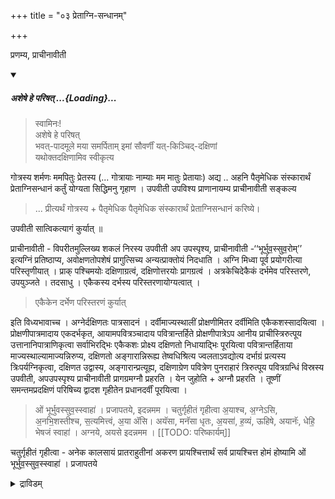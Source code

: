+++
title = "०३ प्रेताग्नि-सन्धानम्"

+++

प्रणम्य, प्राचीनावीती 

<div class="js_include" includetitle="false" newlevelforh1="5" unfilled url="/vedAH_yajuH/taittirIyam/sUtram/ApastambaH/gRhyam/paddhatiH/shrIvaiShNavaH/mantrAdi/asheShe_pariShat_svIkRtya.md">
<details open><summary><h5>अशेषे हे परिषत् ...{Loading}...</h5></summary>

> स्वामिनः!  
अशेषे हे परिषत्  
भवत्-पादमूले मया समर्पिताम् इमां सौवर्णीं यत्-किञ्चिद्-दक्षिणां  
यथोक्तदक्षिणामिव स्वीकृत्य  

</details>
</div>  

गोत्रस्य शर्मणः ममपितुः प्रेतस्य (... गोत्रायाः नाम्याः मम मातुः प्रेतायाः) अद्य .. अहनि पैतृमेधिक संस्कारार्थं प्रेताग्निसन्धानं कर्तुं योग्यता सिद्धिमनु गृहाण । उपवीती उपविश्य प्राणानायम्य प्राचीनावीती सङ्कल्य

> ... प्रीत्यर्थं गोत्रस्य + पैतृमेधिक पैतृमेधिक संस्कारार्थं प्रेताग्निसन्धानं करिष्ये। 

उपवीती सात्विकत्यागं कुर्यात् ॥ 

प्राचीनावीती - विपरीतमुल्लिख्य शकलं निरस्य उपवीती अप उपस्पृश्य, प्राचीनावीती -‘‘भूर्भुव॒स्सुव॒रोम्’’ इत्यग्निं प्रतिष्ठाप्य, अवोक्षणतोपशेषं प्रागुत्सिच्य अन्यत्प्राक्तोयं निदधाति । अग्नि मिध्वा पूर्व प्रयोगरीत्या परिस्तृणीयात् । प्राक् पश्चिमयोः दक्षिणाग्रत्वं, दक्षिणोत्तरयोः प्रागग्रत्वं । अत्रकेचिदेकैकं दर्भमेव परिस्तरणे, उपयुञ्जते । तदसाधु । एकैकस्य दर्भस्य परिस्तरणायोग्यत्वात् । 

> एकैकेन दर्भेण परिस्तरणं कुर्यात्

इति विध्यभावाच्च । अग्नेर्दक्षिणतः पात्रसादनं । दर्वीमाज्यस्थालीं प्रोक्षणीमितर दर्वीमिति एकैकशस्सादयित्वा । प्रोक्षणीपात्रमादाय एकदर्भकृत, आयामपवित्रञ्चादाय पवित्रान्तर्हिते प्रोक्षणीपात्रेऽप आनीय प्राचीस्त्रिरुत्पूय उत्तानानिपात्राणिकृत्वा सर्वाभिरद्भिः एकैकशः प्रोक्ष्य दक्षिणतो निधायाद्भिः पूरयित्वा पवित्रान्तर्हिताया माज्यस्थाल्यामाज्यन्निरुप्य, दक्षिणतो अङ्गारान्निरूह्य तेष्वधिश्रित्य ज्वलताऽवद्योत्य दर्भाग्रं प्रत्यस्य त्रिःपर्यग्निकृत्वा, दक्षिणत उद्वास्य, अङ्गारान्प्रत्यूह्य, दक्षिणाग्रेण पवित्रेण पुनराहारं त्रिरुत्पूय पवित्रग्रन्धिं विस्रस्य उपवीती, अपउपस्पृश्य प्राचीनावीती प्रागग्रमग्नौ प्रहरति । येन जुहोति + अग्नौ प्रहरति । तूष्णीं समन्तमप्रदक्षिणं परिषिच्य द्वादश गृहीतेन प्रधानदर्वीं पूरयित्वा ।

> ओं भूर्भुवस्सुव॒स्स्वाहा॑ । प्रजापतये, इदन्नमम । चतुर्गृहीतं गृहीत्वा अ॒याश्च, अ॒ग्नेऽसि, अ॒नभि॒शस्तीश्च, स॒त्यमित्त्वं, अ॒या ॲसि। अयॅसा, मनॅसा धृतः, अ॒यसा॑, ह॒व्यं, ऊहिषे, अयानॅः, धेहि॒ भेषजं स्वाहा॑ । अग्नये, अयसे इदन्नमम ।
[[TODO: परिष्कार्यम्]]

चतुर्गृहीतं गृहीत्वा - अनेक कालसायं प्रातराहुतीनां अकरण प्रायश्चित्तार्थं सर्व प्रायश्चित्त होमं होष्यामि ओं भूर्भुव॒स्सुव॒स्स्वाहा॑ । प्रजापतये 

<details><summary>द्राविडम्</summary>

## 3 ப்ரேதாக்நி ஸந்தானம்

அனுஜ்ஞை, ஸங்கல்ப்பம். அக்நி ப்ரதிஷ்டை சுபங்களில் செய்யப்படுகிறதை இங்கு விபரீதமாக (அதாவது வடக்காக முடிக்கப்படுவதை தெற்காக முடிக்க வேண்டும்) செய்ய வேண்டும்.

10
பரிஸ்தரணத்தில் சிலர் ஒரே ஒரு தர்ப்பத்தை பரிஸ்தரணமாகச் சேர்க்கின்றனர். அதற்கு வசனம் இல்லாததாலும் “பரிஸ்தரணம்” என்கிற சொல்லிற்கு சுற்றிலும் பரப்புதல்” என்ற அர்த்தத்தாலும் பூர்வ பரிபாஷையில் (அக்நி முகத்தில்) சொல்லப்பட்டதையே இங்கும் கொள்வது உசிதம்.

இங்கு தென் பக்கத்தில் பாத்ர ஸாதனம், தர்வி, ஆஜ்ய ஸ்தாலீ, ப்ரோக்ஷணீ, இதர தர்வீ என்பதாக தனித் தனியாக ஸாதனம். ஒரு தர்ப்பத்தால் செய்யப்பட்ட ஆயாமத பவித்ரம், ப்ரோக்ஷணீ ஸம்ஸ்காரம், ஆஜ்ய ஸம்ஸ்காரத்தில் தென் புறத்தில் உள்ள தணல்களைத் தென் புறத்திலேயே வைத்து ஸம்ஸ்காரம் செய்து, அதற்குத் தெற்கேயே இறக்க வேண்டும். உத்பவனத்தை எப்பொழுதும் போல் கிழக்கில் ஆரம்பித்து கிழக்கிலேயே முடிக்க
வேண்டும். மொத்தத்தில் மூன்று தடவை, தர்வீ ஸம்ஸ்காரம், அப்ரதக்ஷிணமாக பரிஷேசனம், பெரிய தர்வியில் 12 தடவை சிறிய ஸர்வ ப்ராயச்சித்த தர்வியினால் எடுக்கப்பட்ட நெய்யை மந்திரத்தினால் (ஓம் பூர் புவஸ்ஸுவ ஸ்வாஹா) ஹோமம், அயாச்ச ஹோமம், ஔபாஸன காலாதிக்ரம ஹோமம், தர்சபூர்ண மாஸ காலாதிக்ரம ஹோமம், அநாஜ்ஞாதத்ரயம், வ்யாஹ்ருதி சதுஷ்டயம், பூர்ணாஹுதி, ஸமந்தமாக அப்ரதக்ஷிண பரிஷேசனம், ஔபாஸனாதி, அதிக்ரம பிராயச்சித்தமாக த்ரவ்ய (ஹிரண்ய) தானம், ஒளபாஸன ஹோமம் இவைகளைச் செய்ய வேண்டும்.

<details>

इदन्नमम । पुनश्चतुर्गृहीतं गृहीत्वा - अनेक दर्श पूर्णमासस्थालीपाक, अकरण प्रायश्चित्तार्थं सर्वप्रायश्चित्त होमं होष्यामि । ओं भूर्भुव॒स्सुव॒स्स्वाहा॑ । प्रजापतये इदन्नमम । अस्मिन्प्रेताग्निसन्धान होम कर्मणिमध्ये सम्भावित समस्तदोष प्रायश्चित्तार्थं प्रायश्चित्त होमं होष्यामि । 

> ओभूर्भुव॒स्सुव॒स्वाहा॑ (प्रजापतये इदन्नमम) । अना॑ज्ञातं, यदाज्ञतं । य॒ज्ञस्य, क्रि॒यते॑, मिथु । अग्ने॑, तदस्य, कल्पय । त्वँहिवेत्थं, यथातथं, स्वाहा॑ । (अग्नये इदन्नमम) । पुरुषसम्मितः य॒ज्ञः । य॒ज्ञः, पुरुषसम्मितः । अग्ने॑ तदस्य, कल्पय । त्वँहिवेत्थ, यथातथं, स्वाहा॑ । (अग्नये, इदन्नमम) । यत्पॉक॒त्राः, मनॅसा, दी॒नद॑क्षान । य॒ज्ञस्ये॑ म॒न्वते॑, मनांसः । अ॒ग्निष्टत्, होता॑ ऋ॒तुवित्, वि॒जा॒नन् । यजिष्ठः, दे॒वान्, ऋ॒तुशः य॒जा॒ति॒ स्वाहा॑ । (अग्नये, इदन्नमम) । ओं भूस्स्वाहा॑ । (अग्नये, इदन्नमम), ओं भुव॒स्स्वाहा॑ । (वायवे इदन्नमम) । ओँसु॒व॒स्वाहा॑ । (सूर्याय इदन्नमम) । ओं भूर्भुवस्सुवस्स्वाहा॑ । (प्रजापतये इदन्नमम) । श्रीविष्णवे स्वाहा॑ । (विष्णवे परमात्मने इदन्नमम) । उपवीती प्राणानायम्य - प्राचीनावीती समन्तमप्रदक्षिणं परिषिच्य ।
[[TODO: परिष्कार्यम्]]

ममपितुः औपासन विच्छेद प्रभृति प्राणवियोगकाल पर्यन्तं कर्तव्य, औपासन द्रव्य स्थालीपाक द्रव्य, आज्य द्रव्यकृच्छ्र द्रव्याणां प्रतिनिधित्वेन यत्किञ्चिद्धिरण्यदानं, करिष्ये । हिरण्यगर्भ गर्भस्थं + प्रयच्छमे ।

ममपितुः औपासन विच्छेद प्रभृति प्राणवियोगकालपर्यन्तं कर्तव्य + यत्किञ्चिद्धिरण्यं श्रीवैष्णवाय सम्प्रददे । अच्युतः प्रीयताम् ।

उपवीती प्राणानायम्य प्राचीनावीती, पूर्वेद्युः सायं, औपासनेन सह अद्यप्रातरौपासन होमं होष्यामि । अप्रदक्षिणं परिषिच्य । एकांसमिध माधाय हस्ते तण्डुल मादाय प्रोक्ष्य द्वेधा विभज्य दक्षिण हस्तस्थं तण्डुलं 'अ॒ग्नये॒ स्वाहा॑' । (अग्नये इदन्नमम) । अन्यं भागं दक्षिणहस्ते, आदाय, 'अ॒ग्नये॑, स्वि॒ष्ट॒कृते॒स्वाहा॑' । (अग्नये स्विष्टकृते इदन्नमम) । एकां समिधमाधाय । पुनः एकां समिधमाधाय । हस्ते तण्डुलमादाय । द्वेधा विभज्य दक्षिण हस्तस्थं 'सूर्याय स्वाहा' । (सूर्याय इदन्नमम) । 'अग्नये स्विष्टकृते स्वाहा' । (अग्नये स्विष्टकृते इदन्नमम) एकां समिधमाधाय । समन्तमप्रदक्षिणं परिषिञ्चेत् । अस्मिन्नेवाग्नौ पैतृमेधिकंकुर्यात् ॥